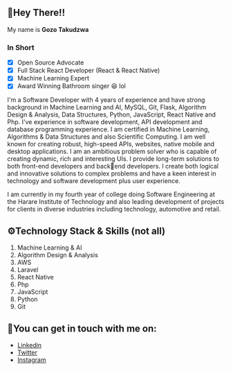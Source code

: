 

## 👋Hey There!!

My name is **Gozo Takudzwa**

### **In Short**

- [x] Open Source Advocate
- [x] Full Stack React Developer (React & React Native)
- [x] Machine Learning Expert
- [x] Award Winning Bathroom singer :laughing: lol

I'm a Software Developer with 4 years of experience and have strong background in 
Machine Learning and AI, MySQL, Git, Flask, Algorithm Design & Analysis, Data 
Structures, Python, JavaScript, React Native and Php. I've experience in software 
development, API development and database programming experience. I am certified in 
Machine Learning, Algorithms & Data Structures and also Scientific Computing. I am well 
known for creating robust, high-speed APIs, websites, native mobile and desktop 
applications. I am an ambitious problem solver who is capable of creating dynamic, rich 
and interesting UIs. I provide long-term solutions to both front-end developers and backend developers. I create both logical and innovative solutions to complex problems and 
have a keen interest in technology and software development plus user experience.

I am currently in my fourth year of college doing Software Engineering at the Harare 
Institute of Technology and also leading development of projects for clients in diverse industries including technology, 
automotive and retail.

    
## ⚙Technology Stack & Skills (not all)

1. Machine Learning & AI
1. Algorithm Design & Analysis
1. AWS
1. Laravel
1. React Native
1. Php
1. JavaScript
1. Python
1. Git


## 🔗You can get in touch with me on:
 
- [Linkedin](https://www.linkedin.com/in/tgozo19/)
- [Twitter](https://twitter.com/t_gozo19)
- [Instagram](https://www.instagram.com/t.gozo19/)

